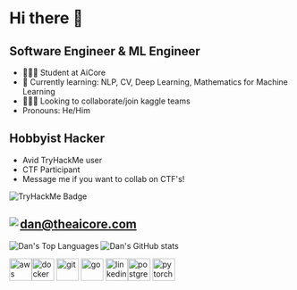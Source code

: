 # Hi there 👋

## Software Engineer & ML Engineer
- 🧑🏼‍🎓 Student at AiCore
- 🌱 Currently learning: NLP, CV, Deep Learning, Mathematics for Machine Learning
- 👨🏼‍🔬 Looking to collaborate/join kaggle teams
- Pronouns: He/Him
## Hobbyist Hacker
- Avid TryHackMe user
- CTF Participant
- Message me if you want to collab on CTF's!

![TryHackMe Badge](https://tryhackme-badges.s3.amazonaws.com/DaN.Lund.png)

<img align="left" src="https://img.shields.io/badge/Gmail-D14836?style=for-the-badge&logo=gmail&logoColor=white"> dan@theaicore.com
---
![Dan's Top Languages](https://github-readme-stats.vercel.app/api/top-langs/?username=DanielLund&layout=compact&hide=html&theme=midnight-purple)
![Dan's GitHub stats](https://github-readme-stats.vercel.app/api?username=DanielLund&show_icons=true&count_private=true&theme=midnight-purple)

<p aligh="center"><img  src="https://icongr.am/devicon/amazonwebservices-plain.svg?size=128&color=currentColor" alt="aws" width="40" height="40"/><img src="https://icongr.am/devicon/docker-original.svg?size=128&color=currentColor" alt="docker" width="40" height="40"/> <img src="https://icongr.am/devicon/git-original.svg?size=128&color=currentColor" alt="git" width="40" height="40"/>
  <img src="https://icongr.am/devicon/go-original.svg?size=128&color=currentColor" alt="go" width="40" height="40"/>  <a href="https://www.linkedin.com/in/daniel-lund-311551149/"><img src="https://icongr.am/devicon/linkedin-original.svg?size=128&color=currentColor" alt="linkedin" width="40" height="40"/></a><img src="https://icongr.am/devicon/postgresql-original.svg?size=128&color=currentColor" alt="postgres" width="40" height="40"/>   <img src="https://github.com/valohai/ml-logos/blob/master/pytorch.svg" alt="pytorch" width="40" height="40"/></p>
<!--
**DanielLund/DanielLund** is a ✨ _special_ ✨ repository because its `README.md` (this file) appears on your GitHub profile.

Here are some ideas to get you started:

- 🔭 I’m currently working on ...
- 🌱 I’m currently learning ...
- 👯 I’m looking to collaborate on ...
- 🤔 I’m looking for help with ...
- 💬 Ask me about ...
- 📫 How to reach me: ...
- 😄 Pronouns: ...
- ⚡ Fun fact: ...
-->

